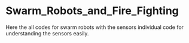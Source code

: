 # Swarm_Robots_and_Fire_Fighting
Here the all codes for swarm robots with the sensors individual code for understanding the sensors easily.
